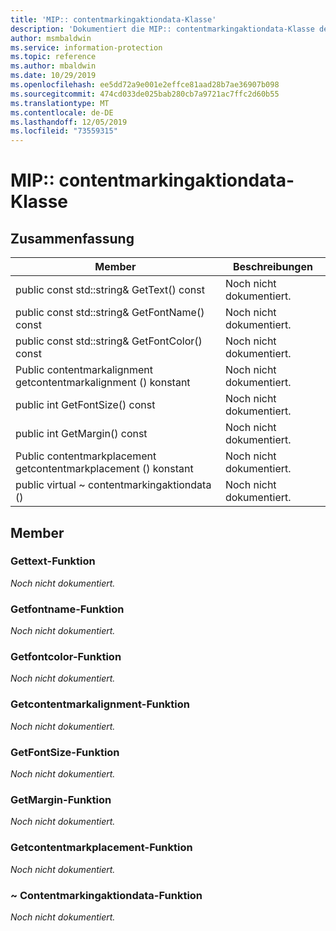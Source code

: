 ```yaml
---
title: 'MIP:: contentmarkingaktiondata-Klasse'
description: 'Dokumentiert die MIP:: contentmarkingaktiondata-Klasse des MIP-SDKs (Microsoft Information Protection).'
author: msmbaldwin
ms.service: information-protection
ms.topic: reference
ms.author: mbaldwin
ms.date: 10/29/2019
ms.openlocfilehash: ee5dd72a9e001e2effce81aad28b7ae36907b098
ms.sourcegitcommit: 474cd033de025bab280cb7a9721ac7ffc2d60b55
ms.translationtype: MT
ms.contentlocale: de-DE
ms.lasthandoff: 12/05/2019
ms.locfileid: "73559315"
---
```

# <a name="class-mipcontentmarkingactiondata"></a>MIP:: contentmarkingaktiondata-Klasse 
  
## <a name="summary"></a>Zusammenfassung
 Member                        | Beschreibungen                                
--------------------------------|---------------------------------------------
public const std::string& GetText() const  | Noch nicht dokumentiert.
public const std::string& GetFontName() const  | Noch nicht dokumentiert.
public const std::string& GetFontColor() const  | Noch nicht dokumentiert.
Public contentmarkalignment getcontentmarkalignment () konstant  | Noch nicht dokumentiert.
public int GetFontSize() const  | Noch nicht dokumentiert.
public int GetMargin() const  | Noch nicht dokumentiert.
Public contentmarkplacement getcontentmarkplacement () konstant  | Noch nicht dokumentiert.
public virtual ~ contentmarkingaktiondata ()  | Noch nicht dokumentiert.
  
## <a name="members"></a>Member
  
### <a name="gettext-function"></a>Gettext-Funktion
_Noch nicht dokumentiert._

  
### <a name="getfontname-function"></a>Getfontname-Funktion
_Noch nicht dokumentiert._

  
### <a name="getfontcolor-function"></a>Getfontcolor-Funktion
_Noch nicht dokumentiert._

  
### <a name="getcontentmarkalignment-function"></a>Getcontentmarkalignment-Funktion
_Noch nicht dokumentiert._

  
### <a name="getfontsize-function"></a>GetFontSize-Funktion
_Noch nicht dokumentiert._

  
### <a name="getmargin-function"></a>GetMargin-Funktion
_Noch nicht dokumentiert._

  
### <a name="getcontentmarkplacement-function"></a>Getcontentmarkplacement-Funktion
_Noch nicht dokumentiert._

  
### <a name="contentmarkingactiondata-function"></a>~ Contentmarkingaktiondata-Funktion
_Noch nicht dokumentiert._
